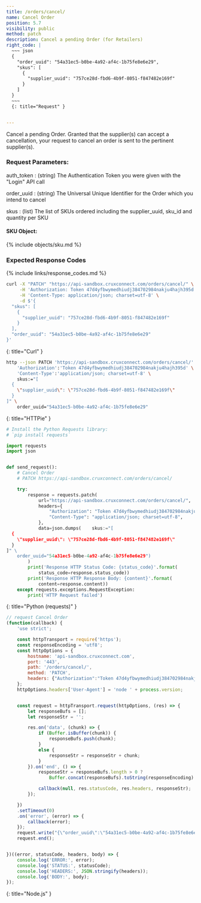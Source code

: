 ```yaml
---
title: /orders/cancel/
name: Cancel Order
position: 5.7
visibility: public
method: patch
description: Cancel a pending Order (for Retailers)
right_code: |
  ~~~ json
  {
    "order_uuid": "54a31ec5-b0be-4a92-af4c-1b75fe8e6e29",
    "skus": [
      {
        "supplier_uuid": "757ce28d-fbd6-4b9f-8051-f847482e169f"
      }
    ]
  }
  ~~~
  {: title="Request" }


---
```

Cancel a pending Order. Granted that the supplier(s) can accept a cancellation, your request to cancel an order is sent to the pertinent supplier(s).


### Request Parameters:

auth_token
: (string) The Authentication Token you were given with the "Login" API call

order_uuid
: (string) The Universal Unique Identifier for the Order which you intend to cancel

skus
: (list) The list of SKUs ordered including the supplier_uuid, sku_id and quantity per SKU

#### SKU Object:

{% include objects/sku.md %}

### Expected Response Codes

{% include links/response_codes.md %}


~~~ bash
curl -X "PATCH" "https://api-sandbox.cruxconnect.com/orders/cancel/" \
     -H 'Authorization: Token 47d4yfbwymedhiudj384702984nakju4hajh395d' \
     -H 'Content-Type: application/json; charset=utf-8' \
     -d $'{
  "skus": [
    {
      "supplier_uuid": "757ce28d-fbd6-4b9f-8051-f847482e169f"
    }
  ],
  "order_uuid": "54a31ec5-b0be-4a92-af4c-1b75fe8e6e29"
}'

~~~
{: title="Curl" }

~~~ bash
http --json PATCH 'https://api-sandbox.cruxconnect.com/orders/cancel/' \
    'Authorization':'Token 47d4yfbwymedhiudj384702984nakju4hajh395d' \
    'Content-Type':'application/json; charset=utf-8' \
    skus:="[
  {
    \"supplier_uuid\": \"757ce28d-fbd6-4b9f-8051-f847482e169f\"
  }
]" \
    order_uuid="54a31ec5-b0be-4a92-af4c-1b75fe8e6e29"

~~~
{: title="HTTPie" }

~~~ python
# Install the Python Requests library:
# `pip install requests`

import requests
import json


def send_request():
    # Cancel Order
    # PATCH https://api-sandbox.cruxconnect.com/orders/cancel/

    try:
        response = requests.patch(
            url="https://api-sandbox.cruxconnect.com/orders/cancel/",
            headers={
                "Authorization": "Token 47d4yfbwymedhiudj384702984nakju4hajh395d",
                "Content-Type": "application/json; charset=utf-8",
            },
            data=json.dumps(    skus:="[
  {
    \"supplier_uuid\": \"757ce28d-fbd6-4b9f-8051-f847482e169f\"
  }
]" \
    order_uuid="54a31ec5-b0be-4a92-af4c-1b75fe8e6e29")
        )
        print('Response HTTP Status Code: {status_code}'.format(
            status_code=response.status_code))
        print('Response HTTP Response Body: {content}'.format(
            content=response.content))
    except requests.exceptions.RequestException:
        print('HTTP Request failed')

~~~
{: title="Python (requests)" }

~~~ javascript
// request Cancel Order
(function(callback) {
    'use strict';

    const httpTransport = require('https');
    const responseEncoding = 'utf8';
    const httpOptions = {
        hostname: 'api-sandbox.cruxconnect.com',
        port: '443',
        path: '/orders/cancel/',
        method: 'PATCH',
        headers: {"Authorization":"Token 47d4yfbwymedhiudj384702984nakju4hajh395d","Content-Type":"application/json; charset=utf-8"}
    };
    httpOptions.headers['User-Agent'] = 'node ' + process.version;


    const request = httpTransport.request(httpOptions, (res) => {
        let responseBufs = [];
        let responseStr = '';

        res.on('data', (chunk) => {
            if (Buffer.isBuffer(chunk)) {
                responseBufs.push(chunk);
            }
            else {
                responseStr = responseStr + chunk;
            }
        }).on('end', () => {
            responseStr = responseBufs.length > 0 ?
                Buffer.concat(responseBufs).toString(responseEncoding) : responseStr;

            callback(null, res.statusCode, res.headers, responseStr);
        });

    })
    .setTimeout(0)
    .on('error', (error) => {
        callback(error);
    });
    request.write("{\"order_uuid\":\"54a31ec5-b0be-4a92-af4c-1b75fe8e6e29\",\"skus\":[{\"supplier_uuid\":\"757ce28d-fbd6-4b9f-8051-f847482e169f\"}]}")
    request.end();


})((error, statusCode, headers, body) => {
    console.log('ERROR:', error);
    console.log('STATUS:', statusCode);
    console.log('HEADERS:', JSON.stringify(headers));
    console.log('BODY:', body);
});

~~~
{: title="Node.js" }
